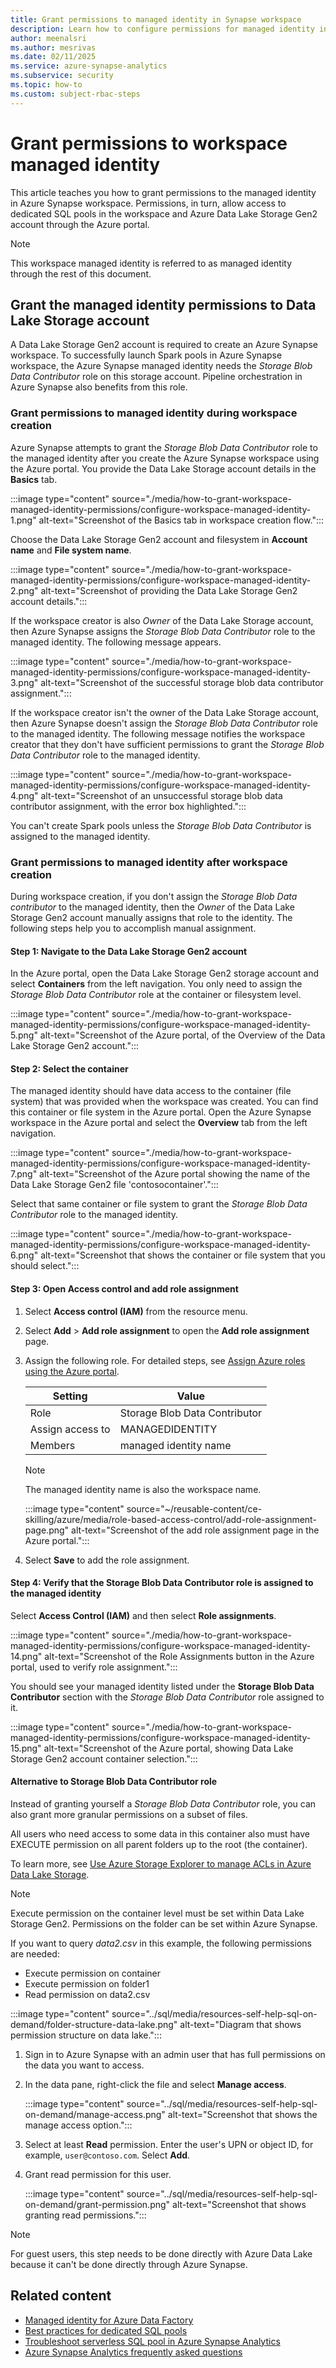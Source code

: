 ```yaml
---
title: Grant permissions to managed identity in Synapse workspace
description: Learn how to configure permissions for managed identity in Azure Synapse workspace.
author: meenalsri
ms.author: mesrivas
ms.date: 02/11/2025
ms.service: azure-synapse-analytics
ms.subservice: security
ms.topic: how-to
ms.custom: subject-rbac-steps
---
```


# Grant permissions to workspace managed identity

This article teaches you how to grant permissions to the managed identity in Azure Synapse workspace. Permissions, in turn, allow access to dedicated SQL pools in the workspace and Azure Data Lake Storage Gen2 account through the Azure portal.

> [!NOTE]
> This workspace managed identity is referred to as managed identity through the rest of this document.

## Grant the managed identity permissions to Data Lake Storage account

A Data Lake Storage Gen2 account is required to create an Azure Synapse workspace. To successfully launch Spark pools in Azure Synapse workspace, the Azure Synapse managed identity needs the *Storage Blob Data Contributor* role on this storage account. Pipeline orchestration in Azure Synapse also benefits from this role.

### Grant permissions to managed identity during workspace creation

Azure Synapse attempts to grant the *Storage Blob Data Contributor* role to the managed identity after you create the Azure Synapse workspace using the Azure portal. You provide the Data Lake Storage account details in the **Basics** tab.

:::image type="content" source="./media/how-to-grant-workspace-managed-identity-permissions/configure-workspace-managed-identity-1.png" alt-text="Screenshot of the Basics tab in workspace creation flow.":::

Choose the Data Lake Storage Gen2 account and filesystem in **Account name** and **File system name**.

:::image type="content" source="./media/how-to-grant-workspace-managed-identity-permissions/configure-workspace-managed-identity-2.png" alt-text="Screenshot of providing the Data Lake Storage Gen2 account details.":::

If the workspace creator is also *Owner* of the Data Lake Storage account, then Azure Synapse assigns the *Storage Blob Data Contributor* role to the managed identity. The following message appears.

:::image type="content" source="./media/how-to-grant-workspace-managed-identity-permissions/configure-workspace-managed-identity-3.png" alt-text="Screenshot of the successful storage blob data contributor assignment.":::

If the workspace creator isn't the owner of the Data Lake Storage account, then Azure Synapse doesn't assign the *Storage Blob Data Contributor* role to the managed identity. The following message notifies the workspace creator that they don't have sufficient permissions to grant the *Storage Blob Data Contributor* role to the managed identity.

:::image type="content" source="./media/how-to-grant-workspace-managed-identity-permissions/configure-workspace-managed-identity-4.png" alt-text="Screenshot of an unsuccessful storage blob data contributor assignment, with the error box highlighted.":::

You can't create Spark pools unless the *Storage Blob Data Contributor* is assigned to the managed identity.

### Grant permissions to managed identity after workspace creation

During workspace creation, if you don't assign the *Storage Blob Data contributor* to the managed identity, then the *Owner* of the Data Lake Storage Gen2 account manually assigns that role to the identity. The following steps help you to accomplish manual assignment.

#### Step 1: Navigate to the Data Lake Storage Gen2 account

In the Azure portal, open the Data Lake Storage Gen2 storage account and select **Containers** from the left navigation. You only need to assign the *Storage Blob Data Contributor* role at the container or filesystem level.

:::image type="content" source="./media/how-to-grant-workspace-managed-identity-permissions/configure-workspace-managed-identity-5.png" alt-text="Screenshot of the Azure portal, of the Overview of the Data Lake Storage Gen2 account.":::

#### Step 2: Select the container

The managed identity should have data access to the container (file system) that was provided when the workspace was created. You can find this container or file system in the Azure portal. Open the Azure Synapse workspace in the Azure portal and select the **Overview** tab from the left navigation.

:::image type="content" source="./media/how-to-grant-workspace-managed-identity-permissions/configure-workspace-managed-identity-7.png" alt-text="Screenshot of the Azure portal showing the name of the Data Lake Storage Gen2 file 'contosocontainer'.":::

Select that same container or file system to grant the *Storage Blob Data Contributor* role to the managed identity.

:::image type="content" source="./media/how-to-grant-workspace-managed-identity-permissions/configure-workspace-managed-identity-6.png" alt-text="Screenshot that shows the container or file system that you should select.":::

#### Step 3: Open Access control and add role assignment

1. Select **Access control (IAM)** from the resource menu.

1. Select **Add** > **Add role assignment** to open the **Add role assignment** page.

1. Assign the following role. For detailed steps, see [Assign Azure roles using the Azure portal](../../role-based-access-control/role-assignments-portal.yml).

    | Setting | Value |
    | --- | --- |
    | Role | Storage Blob Data Contributor |
    | Assign access to | MANAGEDIDENTITY |
    | Members | managed identity name  |

    > [!NOTE]  
    > The managed identity name is also the workspace name.

    :::image type="content" source="~/reusable-content/ce-skilling/azure/media/role-based-access-control/add-role-assignment-page.png" alt-text="Screenshot of the add role assignment page in the Azure portal.":::

1. Select **Save** to add the role assignment.

#### Step 4: Verify that the Storage Blob Data Contributor role is assigned to the managed identity

Select **Access Control (IAM)** and then select **Role assignments**.

:::image type="content" source="./media/how-to-grant-workspace-managed-identity-permissions/configure-workspace-managed-identity-14.png" alt-text="Screenshot of the Role Assignments button in the Azure portal, used to verify role assignment.":::

You should see your managed identity listed under the **Storage Blob Data Contributor** section with the *Storage Blob Data Contributor* role assigned to it.

:::image type="content" source="./media/how-to-grant-workspace-managed-identity-permissions/configure-workspace-managed-identity-15.png" alt-text="Screenshot of the Azure portal, showing Data Lake Storage Gen2 account container selection.":::

#### Alternative to Storage Blob Data Contributor role

Instead of granting yourself a *Storage Blob Data Contributor* role, you can also grant more granular permissions on a subset of files.

All users who need access to some data in this container also must have EXECUTE permission on all parent folders up to the root (the container).

To learn more, see [Use Azure Storage Explorer to manage ACLs in Azure Data Lake Storage](../../storage/blobs/data-lake-storage-explorer-acl.md).

> [!NOTE]  
> Execute permission on the container level must be set within Data Lake Storage Gen2.
> Permissions on the folder can be set within Azure Synapse.

If you want to query *data2.csv* in this example, the following permissions are needed:

- Execute permission on container
- Execute permission on folder1
- Read permission on data2.csv

:::image type="content" source="../sql/media/resources-self-help-sql-on-demand/folder-structure-data-lake.png" alt-text="Diagram that shows permission structure on data lake.":::

1. Sign in to Azure Synapse with an admin user that has full permissions on the data you want to access.

1. In the data pane, right-click the file and select **Manage access**.

   :::image type="content" source="../sql/media/resources-self-help-sql-on-demand/manage-access.png" alt-text="Screenshot that shows the manage access option.":::

1. Select at least **Read** permission. Enter the user's UPN or object ID, for example, `user@contoso.com`. Select **Add**.

1. Grant read permission for this user.

   :::image type="content" source="../sql/media/resources-self-help-sql-on-demand/grant-permission.png" alt-text="Screenshot that shows granting read permissions.":::

> [!NOTE]  
> For guest users, this step needs to be done directly with Azure Data Lake because it can't be done directly through Azure Synapse.

## Related content

- [Managed identity for Azure Data Factory](../../data-factory/data-factory-service-identity.md?context=/azure/synapse-analytics/context/context&tabs=synapse-analytics)
- [Best practices for dedicated SQL pools](../sql/best-practices-dedicated-sql-pool.md)
- [Troubleshoot serverless SQL pool in Azure Synapse Analytics](../sql/resources-self-help-sql-on-demand.md)
- [Azure Synapse Analytics frequently asked questions](../overview-faq.yml)
